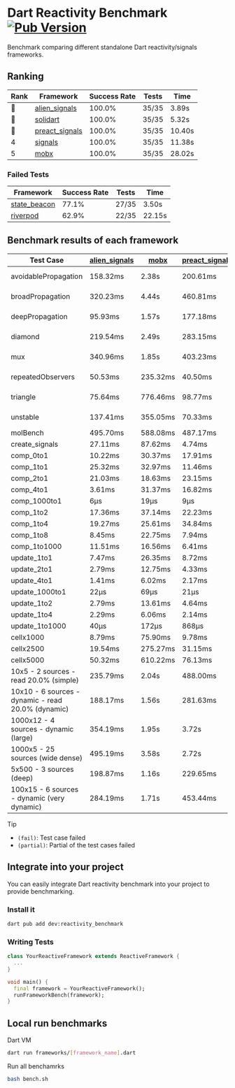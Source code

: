 # Dart Reactivity Benchmark [![Pub Version](https://img.shields.io/pub/v/reactivity_benchmark)](https://pub.dev/packages/reactivity_benchmark)

Benchmark comparing different standalone Dart reactivity/signals frameworks.

## Ranking

<!-- ranking start -->
| Rank | Framework | Success Rate | Tests | Time |
|------|-----------|--------------|-------|------|
| 🥇 | [alien_signals](https://github.com/medz/alien-signals-dart) | 100.0% | 35/35 | 3.89s |
| 🥈 | [solidart](https://github.com/nank1ro/solidart) | 100.0% | 35/35 | 5.32s |
| 🥉 | [preact_signals](https://pub.dev/packages/preact_signals) | 100.0% | 35/35 | 10.40s |
| 4 | [signals](https://github.com/rodydavis/signals.dart) | 100.0% | 35/35 | 11.38s |
| 5 | [mobx](https://github.com/mobxjs/mobx.dart) | 100.0% | 35/35 | 28.02s |

<!-- ranking end -->

### **Failed Tests**

<!-- fail start -->
| Framework | Success Rate | Tests | Time |
|-----------|--------------|-------|------|
| [state_beacon](https://github.com/jinyus/dart_beacon) | 77.1% | 27/35 | 3.50s |
| [riverpod](https://github.com/rrousselGit/riverpod) | 62.9% | 22/35 | 22.15s |

<!-- fail end -->

## Benchmark results of each framework

<!-- test-case start -->
| Test Case | [alien_signals](https://github.com/medz/alien-signals-dart) | [mobx](https://github.com/mobxjs/mobx.dart) | [preact_signals](https://pub.dev/packages/preact_signals) | [riverpod](https://github.com/rrousselGit/riverpod) | [signals](https://github.com/rodydavis/signals.dart) | [solidart](https://github.com/nank1ro/solidart) | [state_beacon](https://github.com/jinyus/dart_beacon) |
|---|---|---|---|---|---|---|---|
| avoidablePropagation | 158.32ms | 2.38s | 200.61ms | 1.35s | 211.63ms | 261.59ms | 153.63ms (fail) |
| broadPropagation | 320.23ms | 4.44s | 460.81ms | 79.03ms (fail) | 456.43ms | 462.25ms | 6.31ms (fail) |
| deepPropagation | 95.93ms | 1.57s | 177.18ms | 1.92s (fail) | 169.05ms | 145.12ms | 142.24ms (fail) |
| diamond | 219.54ms | 2.49s | 283.15ms | 2.52s (fail) | 278.01ms | 318.07ms | 187.81ms (fail) |
| mux | 340.96ms | 1.85s | 403.23ms | 548.65ms (fail) | 445.44ms | 405.52ms | 192.18ms (fail) |
| repeatedObservers | 50.53ms | 235.32ms | 40.50ms | 368.75ms (fail) | 44.53ms | 89.62ms | 52.62ms (fail) |
| triangle | 75.64ms | 776.46ms | 98.77ms | 929.05ms (fail) | 103.10ms | 96.32ms | 78.18ms (fail) |
| unstable | 137.41ms | 355.05ms | 70.33ms | 616.29ms (fail) | 79.20ms | 171.57ms | 337.38ms (fail) |
| molBench | 495.70ms | 588.08ms | 487.17ms | 11.02ms | 486.58ms | 494.94ms | 1.01ms |
| create_signals | 27.11ms | 87.62ms | 4.74ms | 25.45ms | 31.66ms | 79.18ms | 62.07ms |
| comp_0to1 | 10.22ms | 30.37ms | 17.91ms | 14.53ms | 13.94ms | 26.65ms | 55.31ms |
| comp_1to1 | 25.32ms | 32.97ms | 11.46ms | 21.45ms | 18.48ms | 43.20ms | 57.13ms |
| comp_2to1 | 21.03ms | 18.63ms | 23.15ms | 32.77ms | 9.32ms | 23.92ms | 37.99ms |
| comp_4to1 | 3.61ms | 31.37ms | 16.82ms | 7.41ms | 8.83ms | 17.54ms | 16.95ms |
| comp_1000to1 | 6μs | 19μs | 9μs | 4μs | 4μs | 15μs | 42μs |
| comp_1to2 | 17.36ms | 37.14ms | 22.23ms | 11.24ms | 19.38ms | 35.44ms | 46.77ms |
| comp_1to4 | 19.27ms | 25.61ms | 34.84ms | 24.43ms | 11.14ms | 21.99ms | 45.70ms |
| comp_1to8 | 8.45ms | 22.75ms | 7.94ms | 5.18ms | 8.73ms | 19.58ms | 45.48ms |
| comp_1to1000 | 11.51ms | 16.56ms | 6.41ms | 4.94ms | 4.64ms | 14.52ms | 39.73ms |
| update_1to1 | 7.47ms | 26.35ms | 8.72ms | 84.63ms | 9.02ms | 16.87ms | 5.97ms |
| update_2to1 | 2.79ms | 12.75ms | 4.33ms | 41.64ms | 4.50ms | 8.22ms | 3.00ms |
| update_4to1 | 1.41ms | 6.02ms | 2.17ms | 20.12ms | 2.25ms | 4.16ms | 1.52ms |
| update_1000to1 | 22μs | 69μs | 21μs | 174μs | 22μs | 41μs | 15μs |
| update_1to2 | 2.79ms | 13.61ms | 4.64ms | 42.08ms | 4.47ms | 8.44ms | 3.41ms |
| update_1to4 | 2.29ms | 6.06ms | 2.14ms | 20.32ms | 2.24ms | 4.08ms | 1.54ms |
| update_1to1000 | 40μs | 172μs | 868μs | 133μs | 42μs | 145μs | 416μs |
| cellx1000 | 8.79ms | 75.90ms | 9.78ms | N/A | 9.65ms | 12.85ms | 6.86ms |
| cellx2500 | 19.54ms | 275.27ms | 31.15ms | N/A | 31.98ms | 31.02ms | 29.95ms |
| cellx5000 | 50.32ms | 610.22ms | 76.13ms | N/A | 73.27ms | 68.13ms | 68.01ms |
| 10x5 - 2 sources - read 20.0% (simple) | 235.79ms | 2.04s | 488.00ms | 2.14s | 508.45ms | 361.68ms | 255.94ms |
| 10x10 - 6 sources - dynamic - read 20.0% (dynamic) | 188.17ms | 1.56s | 281.63ms | 1.44s (partial) | 283.92ms | 229.41ms | 223.45ms |
| 1000x12 - 4 sources - dynamic (large) | 354.19ms | 1.95s | 3.72s | 2.54s (partial) | 3.91s | 447.50ms | 353.80ms |
| 1000x5 - 25 sources (wide dense) | 495.19ms | 3.58s | 2.72s | 4.11s | 3.42s | 825.20ms | 509.65ms |
| 5x500 - 3 sources (deep) | 198.87ms | 1.16s | 229.65ms | 1.44s | 228.88ms | 229.33ms | 206.15ms |
| 100x15 - 6 sources - dynamic (very dynamic) | 284.19ms | 1.71s | 453.44ms | 1.78s (partial) | 489.61ms | 348.00ms | 267.88ms |

<!-- test-case end -->

> [!TIP]
> - `(fail)`: Test case failed
> - `(partial)`: Partial of the test cases failed

## Integrate into your project

You can easily integrate Dart reactivity benchmark into your project to provide benchmarking.

### Install it

```bash
dart pub add dev:reactivity_benchmark
```

### Writing Tests

```dart
class YourReactiveFramework extends ReactiveFramework {
  ...
}

void main() {
  final framework = YourReactiveFramework();
  runFrameworkBench(framework);
}
```

## Local run benchmarks

Dart VM
```bash
dart run frameworks/[framework_name].dart
```

Run all benchamrks
```bash
bash bench.sh
```
